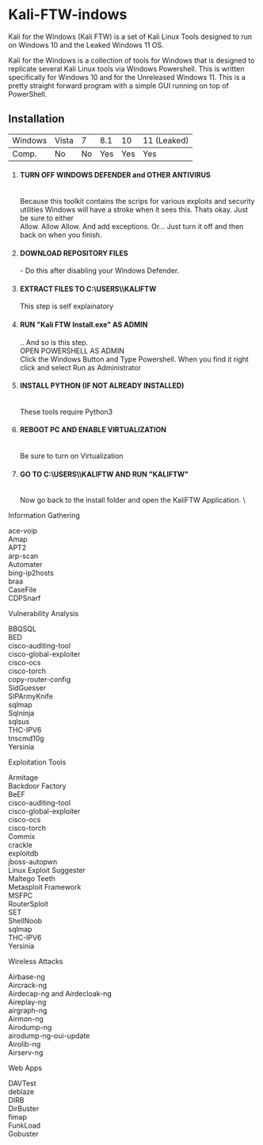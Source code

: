 # Kali-FTW-indows
Kali for the Windows (Kali FTW) is a set of Kali Linux Tools designed to run on Windows 10 and the Leaked Windows 11 OS. 

Kali for the Windows is a collection of tools for Windows that is designed to replicate several Kali Linux tools via Windows Powershell. This is written specifically for Windows 10 and for the Unreleased Windows 11. This is a pretty straight forward program with a simple GUI running on top of PowerShell. 
<p>
<p>
  <body>
    <h2>Installation</h2>
    <table class="browserref notranslate">
  <tbody><tr>
       <td style="text-align:left;">Windows</td>
    <td>Vista</td>
    <td>7</td>
    <td>8.1</td>
    <td>10</td>
    <td>11 (Leaked)</td>
   <tbody><tr>
       <td style="text-align:left;">Comp.</td>
    <td>No</td>
    <td>No</td>
    <td>Yes</td>
    <td>Yes</td>
    <td>Yes</td>
  </tr>
  </tbody></table>
      
 <ol>
   <li><h4>TURN OFF WINDOWS DEFENDER and OTHER ANTIVIRUS</h4><br> Because this toolkit contains the scrips for various exploits and security utilities Windows will have a stroke when it sees this. Thats okay. Just be sure to either <br>Allow. Allow Allow. And add exceptions. Or... Just turn it off and then back on when you finish. </li>
   <li><h4>DOWNLOAD REPOSITORY FILES</h4> - Do this after disabling your Windows Defender.</li>
   <li><h4>EXTRACT FILES TO C:\USERS\<USERNAME>\KALIFTW</h4><p> This step is self explainatory</li>
   <li><h4>RUN "Kali FTW Install.exe" AS ADMIN</h4><ln>.. And so is this step.</li>
   <li<h4>OPEN POWERSHELL AS ADMIN</h4><br> Click the Windows Button and Type Powershell. When you find it right click and select Run as Administrator</li>
   <li><h4>INSTALL PYTHON (IF NOT ALREADY INSTALLED)</h4><br> These tools require Python3</li>
   <li><h4>REBOOT PC AND ENABLE VIRTUALIZATION</h4><br> Be sure to turn on Virtualization</li>
   <li><h4>GO TO C:\USERS\<USERNAME>\KALIFTW AND RUN "KALIFTW"</h4><br> Now go back to the install folder and open the KaliFTW Application. \</li>
   
</ol>
      
      

Information Gathering<p>
  ace-voip<br>
  Amap<br>
  APT2<br>
  arp-scan<br>
  Automater<br>
  bing-ip2hosts<br>
  braa<br>
  CaseFile<br>
  CDPSnarf<br>
  
Vulnerability Analysis<p>
  BBQSQL<br>
  BED<br>
  cisco-auditing-tool<br>
  cisco-global-exploiter<br>
  cisco-ocs <br>
  cisco-torch<br>
  copy-router-config<br>
  SidGuesser<br>
  SIPArmyKnife<br>
  sqlmap<br>
  Sqlninja<br>
  sqlsus<br>
  THC-IPV6<br>
  tnscmd10g<br>
  Yersinia<br>
  
Exploitation Tools<p>
  Armitage<br>
  Backdoor Factory<br>
  BeEF<br>
  cisco-auditing-tool<br>
  cisco-global-exploiter<br>
  cisco-ocs<br>
  cisco-torch<br>
  Commix<br>
  crackle<br>
  exploitdb<br>
  jboss-autopwn<br>
  Linux Exploit Suggester<br>
  Maltego Teeth<br>
  Metasploit Framework<br>
  MSFPC<br>
  RouterSploit<br>
  SET<br>
  ShellNoob<br>
  sqlmap<br>
  THC-IPV6<br>
  Yersinia<br>
  
 Wireless Attacks<p>
  Airbase-ng<br>
  Aircrack-ng<br>
  Airdecap-ng and Airdecloak-ng<br>
  Aireplay-ng<br>
  airgraph-ng<br>
  Airmon-ng<br>
  Airodump-ng<br>
  airodump-ng-oui-update<br>
  Airolib-ng<br>
  Airserv-ng<br>
  
Web Apps<p>
  DAVTest<br>
  deblaze<br>
  DIRB<br>
  DirBuster<br>
  fimap<br>
  FunkLoad<br>
  Gobuster<br>
  
  </body>
